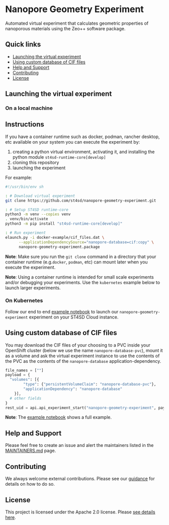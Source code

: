 # Nanopore Geometry Experiment

Automated virtual experiment that calculates geometric properties of nanoporous materials using the Zeo++ software package.

## Quick links

- [Launching the virtual experiment](#launching-the-virtual-experiment)
- [Using custom database of CIF files](#using-custom-database-of-cif-files)
- [Help and Support](#help-and-support)
- [Contributing](#contributing)
- [License](#license)

## Launching the virtual experiment

### On a local machine

## Instructions

If you have a container runtime such as docker, podman, rancher desktop, etc available on your system you can execute the experiment by:

1. creating a python virtual environment, activating it, and installing the python module `st4sd-runtime-core[develop]`
2. cloning this repository
3. launching the experiment

For example:

```bash
#!/usr/bin/env sh

: # Download virtual experiment
git clone https://github.com/st4sd/nanopore-geometry-experiment.git

: # Setup ST4SD runtime-core
python3 -m venv --copies venv
. venv/bin/activate
python3 -m pip install "st4sd-runtime-core[develop]"

: # Run experiment
elaunch.py -i docker-example/cif_files.dat \
      --applicationDependencySource="nanopore-database=cif:copy" \
      nanopore-geometry-experiment.package
```

**Note**: Make sure you run the `git clone` command in a directory that your container runtime (e.g.`docker`, `podman`, etc) can mount later when you execute the experiment.

**Note**: Using a container runtime is intended for small scale experiments and/or debugging your experiments. Use the `kubernetes` example below to launch larger experiments.

### On Kubernetes

Follow our end to end [example notebook](nanopore-geometry-experiment.ipynb) to launch our `nanopore-geometry-experiment` experiment on your ST4SD Cloud instance.


## Using custom database of CIF files

You may download the CIF files of your choosing to a PVC inside your OpenShift cluster (below we use the name `nanopore-database-pvc`), mount it as a volume and ask the virtual experiment instance to use the contents of the PVC as the contents of the `nanopore-database` application-dependency.

```Python
file_names = [""]
payload = {
  "volumes": [{
        "type": {"persistentVolumeClaim": "nanopore-database-pvc"},
        "applicationDependency": "nanopore-database"
    }],
  # other fields
}
rest_uid = api.api_experiment_start("nanopore-geometry-experiment", payload)
```

**Note**: The [example notebook](nanopore-geometry-experiment.ipynb) shows a full example.

## Help and Support

Please feel free to create an issue and alert the maintainers listed in the [MAINTAINERS.md](MAINTAINERS.md) page.

## Contributing

We always welcome external contributions. Please see our [guidance](CONTRIBUTING.md) for details on how to do so.

## License

This project is licensed under the Apache 2.0 license. Please [see details here](LICENSE.md).
